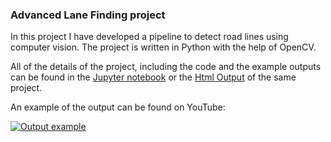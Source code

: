 ### Advanced Lane Finding project

In this project I have developed a pipeline to detect road lines using computer vision. The project is written in Python with the help of OpenCV.

All of the details of the project, including the code and the example outputs can be found in the [Jupyter notebook](write_up.ipynb) or the [Html Output](write_up.html) of the same project.

An example of the output can be found on YouTube:

[![Output example](https://img.youtube.com/vi/lRov_Yi5znk/0.jpg)](https://www.youtube.com/watch?v=lRov_Yi5znk)